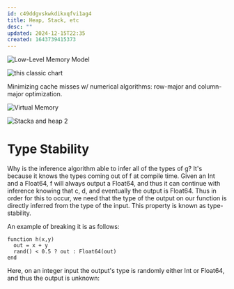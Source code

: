 ```yaml
---
id: c49ddgvskwkdikxqfvi1ag4
title: Heap, Stack, etc
desc: ""
updated: 2024-12-15T22:35
created: 1643739415373
---
```

![Low-Level Memory Model ](https://cdn.hackernoon.com/hn-images/1*nT3RAGnOAWmKmvOBnizNtw.png)

![this classic chart](http://ithare.com/infographics-operation-costs-in-cpu-clock-cycles/)

Minimizing cache misses w/ numerical algorithms:
row-major and column-major optimization.

![Virtual Memory](https://bayanbox.ir/view/581244719208138556/virtual-memory.jpg)

![Stacka and heap 2](https://camo.githubusercontent.com/ca96d70d09ce694363e44b93fd975bb3033898c1/687474703a2f2f7475746f7269616c732e6a656e6b6f762e636f6d2f696d616765732f6a6176612d636f6e63757272656e63792f6a6176612d6d656d6f72792d6d6f64656c2d352e706e67)

# Type Stability

Why is the inference algorithm able to infer all of the types of g? It's because it knows the types coming out of f at compile time. Given an Int and a Float64, f will always output a Float64, and thus it can continue with inference knowing that c, d, and eventually the output is Float64. Thus in order for this to occur, we need that the type of the output on our function is directly inferred from the type of the input. This property is known as type-stability.

An example of breaking it is as follows:

```{julia}
function h(x,y)
  out = x + y
  rand() < 0.5 ? out : Float64(out)
end
```

Here, on an integer input the output's type is randomly either Int or Float64, and thus the output is unknown:

